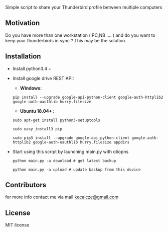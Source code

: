 Simple script to share your Thunderbird profile between multiple computers

## Motivation

Do you have more than one workstation ( PC,NB .... ) and do you want to keep your thunderbirds in sync ? This may be the
solution.

## Installation

* Install python3.4 +
* Install google drive REST API:

  * **Windows:**

   `pip install --upgrade google-api-python-client google-auth-httplib2 google-auth-oauthlib hurry.filesize`

  * **Ubuntu 18.04+ :**

  `sudo apt-get install python3-setuptools`

  `sudo easy_install3 pip`

  `sudo pip3 install --upgrade google-api-python-client google-auth-httplib2 google-auth-oauthlib hurry.filesize appdirs`

* Start using this script by launching main.py with otiopns

   `python main.py -a download # get latest backup`

   `python main.py -a upload # update backup from this device`



## Contributors

for more info contact me via mail kecalcze@gmail.com

## License

MIT license

